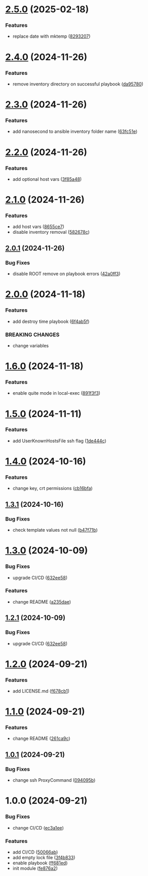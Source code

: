 # [2.5.0](https://github.com/cktf/terraform-module-ansible/compare/2.4.0...2.5.0) (2025-02-18)


### Features

* replace date with mktemp ([8293207](https://github.com/cktf/terraform-module-ansible/commit/8293207fbf963642434144391c5f2a5c775c0c30))

# [2.4.0](https://github.com/cktf/terraform-module-ansible/compare/2.3.0...2.4.0) (2024-11-26)


### Features

* remove inventory directory on successful playbook ([da95780](https://github.com/cktf/terraform-module-ansible/commit/da9578035b96a9a24cfc2f5fcf21ca908493afba))

# [2.3.0](https://github.com/cktf/terraform-module-ansible/compare/2.2.0...2.3.0) (2024-11-26)


### Features

* add nanosecond to ansible inventory folder name ([63fc51e](https://github.com/cktf/terraform-module-ansible/commit/63fc51e78a48268da611c8b5a3cb587622395552))

# [2.2.0](https://github.com/cktf/terraform-module-ansible/compare/2.1.0...2.2.0) (2024-11-26)


### Features

* add optional host vars ([3f85a48](https://github.com/cktf/terraform-module-ansible/commit/3f85a4825aab75838fd0bc59b2e08f60e50c75ef))

# [2.1.0](https://github.com/cktf/terraform-module-ansible/compare/2.0.1...2.1.0) (2024-11-26)


### Features

* add host vars ([8655ce7](https://github.com/cktf/terraform-module-ansible/commit/8655ce7e2396c4c4eb676a4adc7e2e206765f62b))
* disable inventory removal ([582678c](https://github.com/cktf/terraform-module-ansible/commit/582678c0583ee70dea7bb4b2eb316069699d0268))

## [2.0.1](https://github.com/cktf/terraform-module-ansible/compare/2.0.0...2.0.1) (2024-11-26)


### Bug Fixes

* disable ROOT remove on playbook errors ([42a0ff3](https://github.com/cktf/terraform-module-ansible/commit/42a0ff35bdc0a167eb3ca1be01068a6545a153f3))

# [2.0.0](https://github.com/cktf/terraform-module-ansible/compare/1.6.0...2.0.0) (2024-11-18)


### Features

* add destroy time playbook ([6f4ab5f](https://github.com/cktf/terraform-module-ansible/commit/6f4ab5fd59cf4f4b6dc3405f8d2ca3c1a9ec5717))


### BREAKING CHANGES

* change variables

# [1.6.0](https://github.com/cktf/terraform-module-ansible/compare/1.5.0...1.6.0) (2024-11-18)


### Features

* enable quite mode in local-exec ([891f3f3](https://github.com/cktf/terraform-module-ansible/commit/891f3f3e1034ac731b826386383a9c979fb2e323))

# [1.5.0](https://github.com/cktf/terraform-module-ansible/compare/1.4.0...1.5.0) (2024-11-11)


### Features

* add UserKnownHostsFile ssh flag ([1de444c](https://github.com/cktf/terraform-module-ansible/commit/1de444c5d358d6ae12562a5058cffa0dd1aed66a))

# [1.4.0](https://github.com/cktf/terraform-module-ansible/compare/1.3.1...1.4.0) (2024-10-16)


### Features

* change key, crt permissions ([cb16bfa](https://github.com/cktf/terraform-module-ansible/commit/cb16bfa34a75be6d997731e25ce431eda37127fb))

## [1.3.1](https://github.com/cktf/terraform-module-ansible/compare/1.3.0...1.3.1) (2024-10-16)


### Bug Fixes

* check template values not null ([b47f71b](https://github.com/cktf/terraform-module-ansible/commit/b47f71b6bbfd1f034e31b528c74f2de71f808c94))

# [1.3.0](https://github.com/cktf/terraform-module-ansible/compare/1.2.0...1.3.0) (2024-10-09)


### Bug Fixes

* upgrade CI/CD ([632ee58](https://github.com/cktf/terraform-module-ansible/commit/632ee5825ce28e740a809498aa80109e86d0c0d4))


### Features

* change README ([a235dae](https://github.com/cktf/terraform-module-ansible/commit/a235dae3be86cd9e4792dd91afade904510d4742))

## [1.2.1](https://github.com/cktf/terraform-module-ansible/compare/1.2.0...1.2.1) (2024-10-09)


### Bug Fixes

* upgrade CI/CD ([632ee58](https://github.com/cktf/terraform-module-ansible/commit/632ee5825ce28e740a809498aa80109e86d0c0d4))

# [1.2.0](https://github.com/cktf/terraform-module-ansible/compare/1.1.0...1.2.0) (2024-09-21)


### Features

* add LICENSE.md ([f678cb1](https://github.com/cktf/terraform-module-ansible/commit/f678cb1480b7cec14e9dca2bf2eed2a1e6eb689a))

# [1.1.0](https://github.com/cktf/terraform-module-ansible/compare/1.0.1...1.1.0) (2024-09-21)


### Features

* change README ([261ca9c](https://github.com/cktf/terraform-module-ansible/commit/261ca9c530c6930cc98551b5935dceccfdffb0db))

## [1.0.1](https://github.com/cktf/terraform-module-ansible/compare/1.0.0...1.0.1) (2024-09-21)


### Bug Fixes

* change ssh ProxyCommand ([094095b](https://github.com/cktf/terraform-module-ansible/commit/094095b84efbaf3bdd820f18d87ba5d5a05f0bee))

# 1.0.0 (2024-09-21)


### Bug Fixes

* change CI/CD ([ec3a1ee](https://github.com/cktf/terraform-module-ansible/commit/ec3a1ee590b04ed36dd8ed7f1680ca9f7bdb627a))


### Features

* add CI/CD ([50066ab](https://github.com/cktf/terraform-module-ansible/commit/50066abbf0caa2a5e8d4a9546027b42032783bf6))
* add empty lock file ([3f4b833](https://github.com/cktf/terraform-module-ansible/commit/3f4b833e6cc8e3ae5a1365f7bca249ddcf027455))
* enable playbook ([ff681ed](https://github.com/cktf/terraform-module-ansible/commit/ff681edc0fa8bad6b179b41e7b5d5f2e672bba91))
* init module ([fe876a2](https://github.com/cktf/terraform-module-ansible/commit/fe876a22e80af453847ef5a2e1673451ec5c8376))
